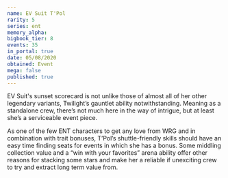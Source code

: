 ```yaml
---
name: EV Suit T'Pol
rarity: 5
series: ent
memory_alpha:
bigbook_tier: 8
events: 35
in_portal: true
date: 05/08/2020
obtained: Event
mega: false
published: true
---
```


EV Suit's sunset scorecard is not unlike those of almost all of her other legendary variants, Twilight’s gauntlet ability notwithstanding. Meaning as a standalone crew, there’s not much here in the way of intrigue, but at least she’s a serviceable event piece.

As one of the few ENT characters to get any love from WRG and in combination with trait bonuses, T’Pol’s shuttle-friendly skills should have an easy time finding seats for events in which she has a bonus. Some middling collection value and a “win with your favorites” arena ability offer other reasons for stacking some stars and make her a reliable if unexciting crew to try and extract long term value from.
